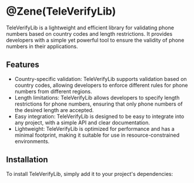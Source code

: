 # @Zene(TeleVerifyLib)

TeleVerifyLib is a lightweight and efficient library for validating phone numbers based on country codes and length restrictions. It provides developers with a simple yet powerful tool to ensure the validity of phone numbers in their applications.

## Features

- Country-specific validation: TeleVerifyLib supports validation based on country codes, allowing developers to enforce different rules for phone numbers from different regions.
- Length limitations: TeleVerifyLib allows developers to specify length restrictions for phone numbers, ensuring that only phone numbers of the desired length are accepted.
- Easy integration: TeleVerifyLib is designed to be easy to integrate into any project, with a simple API and clear documentation.
- Lightweight: TeleVerifyLib is optimized for performance and has a minimal footprint, making it suitable for use in resource-constrained environments.

## Installation

To install TeleVerifyLib, simply add it to your project's dependencies:
